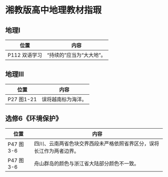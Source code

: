 # 湘教版高中地理教材指瑕

## 地理I

|位置|内容|
|-|-|
|P112 双语学习|“持续的”应当为“大大地”。|

## 地理III

|位置|内容|
|-|-|
|P27 图1-21|误将越南标为海洋。|

## 选修6《环境保护》

|位置|内容|
|-|-|
|P47 图3-6|四川、云南两省色块交界西段未严格依照省界区分，误将长江作为两者边界。|
|P47 图3-6|舟山群岛的颜色与浙江省大陆部分颜色不一致。|
